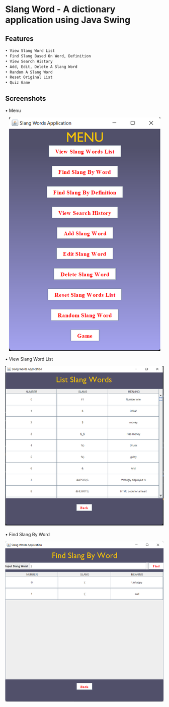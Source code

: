 # Slang Word - A dictionary application using Java Swing
## Features
```bash
• View Slang Word List
• Find Slang Based On Word, Definition
• View Search History
• Add, Edit, Delete A Slang Word
• Random A Slang Word
• Reset Original List
• Quiz Game
```

## Screenshots
• Menu
<p align="center">
  <img src="img/menu.png">
</p>

• View Slang Word List
<p align="center">
  <img src="img/listslang.png">
</p>

• Find Slang By Word
<p align="center">
  <img src="img/search.png">
</p>
